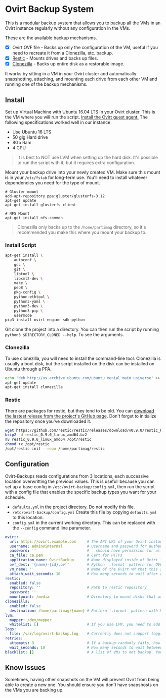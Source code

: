 # Ovirt Backup System

This is a modular backup system that allows you to backup all the VMs in an Ovirt instance regularly without any configuration in the VMs.

These are the available backup mechanisms.

- [x] Ovirt OVF file - Backs up only the configuration of the VM, useful if you need to recreate it from a Clonezilla, etc. backup.
- [x] [Restic](https://restic.net/) - Mounts drives and backs up files.
- [x] [Clonezilla](http://www.clonezilla.org/) - Backs up entire disk as a restorable image.

It works by sitting in a VM in your Ovirt cluster and automatically snapshotting, attaching, and mounting each drive from each other VM and running one of the backup mechanisms.

## Install

Set up Virtual Machine with Ubuntu 16.04 LTS in your Ovirt cluster. This is the VM where you will run the script. [Install the Ovirt guest agent.](https://www.ovirt.org/documentation/how-to/guest-agent/install-the-guest-agent-in-ubuntu/) The following specifications worked well in our instance:

- Use Ubuntu 16 LTS
- 50 gig Hard drive
- 8Gb Ram
- 4 CPU

> It is best to NOT use LVM when setting up the hard disk. It's possible to run the script with it, but it requires extra configuration.

Mount your backup drive into your newly created VM. Make sure this mount is in your `/etc/fstab` for long-term use. You'll need to install whatever dependencies you need for the type of mount.

```
# Gluster mount
add-apt-repository ppa:gluster/glusterfs-3.12
apt-get update
apt-get install glusterfs-client

# NFS Mount
apt-get install nfs-common
```

> Clonezilla only backs up to the `/home/partimag` directory, so it's recommended you make this where you mount your backup to.

### Install Script

```bash
apt-get install \
    autoconf \
    gcc \
    git \
    libtool \
    libxml2-dev \
    make \
    pep8 \
    pkg-config \
    python-ethtool \
    python3-yaml \
    python3-dev \
    python3-pip \
    usermode
pip3 install ovirt-engine-sdk-python
```

Git clone the project into a directory. You can then run the script by running `python3 $DIRECTORY_CLONED --help`. To see the arguments.

### Clonezilla

To use clonezilla, you will need to install the command-line tool. Clonezilla is usually a boot disk, but the script installed on the disk can be installed on Ubuntu through a PPA.

```bash
echo 'deb http://us.archive.ubuntu.com/ubuntu xenial main universe' >> /etc/apt/sources.list
apt-get update
apt-get install clonezilla
```

### Restic

There are packages for restic, but they tend to be old. You can [download the lastest release from the project's GitHub page](https://github.com/restic/restic/releases). Don't forget to initialize the repository once you've downloaded it.

```bash
wget https://github.com/restic/restic/releases/download/v0.9.0/restic_0.9.0_linux_amd64.bz2
bzip2 -d restic_0.9.0_linux_amd64.bz2
mv restic_0.9.0_linux_amd64 /opt/restic
chmod +x /opt/restic
/opt/restic init --repo /home/partimag/restic
```

## Configuration

Ovirt-Backups reads configurations from 3 locations, each successive location overwritting the previous values. This is usefull because you can set up a base config in `/etc/ovirt-backup/config.yml`, then run the script with a config file that enables the specific backup types you want for your schedule.

- `defaults.yml` in the project directory. Do not modify this file.
- `/etc/ovirt-backup/config.yml` Create this file by copying `defaults.yml` to this location.
- `config.yml` in the current working directory. This can be replaced with the `--config` command line parameter.

```yaml
ovirt:
  url: https://ovirt.example.com     # The API URL of your Ovirt instance
  username: admin@internal           # Username and password for authentication
  password: ''                       #   should have permission for all VMs
  ca_file: ca.pem                    # Cert for HTTPs
  application_name: OvirtBackup      # Name displayed inside of Ovirt for your backups
  ovf_dest: '{name}-{id}.ovf'        # Python `.format` pattern for OVF filename
  vm_name: ''                        # Name of the Ovirt VM that this script runs on
  attach_wait_seconds: 10            # How many seconds to wait after attaching a disk to make sure it's connected fully.
restic:
  enabled: false
  repository: ''                     # Path to restic repository
  password: ''
  mountpoint: /media                 # Directory to mount disks that are attached. This should not be a network share. It unmounts after the backup is complete.
clonezilla:
  enabled: false
  destination: /home/partimag/{name} # Pattern `.format` pattern with VM name being backed up. Needs to be an immediate subdirectory of `/home/partimag`
lvm:
  mapper: /dev/mapper
  whitelist: []                      # If you use LVM, you need to add your device names found in the mapper directory to prevent the script from unmounting them.
logs:
  file: /var/log/ovirt-backup.log    # Currently does not support logging to stdout, pull requests welcome ;)
retries:
  attempts: 3                        # If a backup randomly fails, how many attempts to retry it. For example, it will occur 4 times total if you retry 3 times.
  wait_seconds: 10                   # How many seconds to wait between retries.
blacklist: []                        # A list of VMs to not backup. You may begin and end a string with `/` to indicate a regular expression to match many VMs
```

## Know Issues

Sometimes, having other snapshots on the VM will prevent Ovirt from being able to create a new one. You should ensure you don't have snapshosts on the VMs you are backing up.